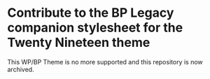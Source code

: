# Contribute to the BP Legacy companion stylesheet for the Twenty Nineteen theme

This WP/BP Theme is no more supported and this repository is now archived.
